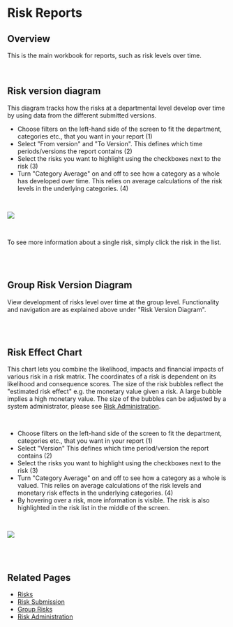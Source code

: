 # Risk Reports

## Overview

This is the main workbook for reports, such as risk levels over time.

<br/>

## Risk version diagram

This diagram tracks how the risks at a departmental level develop over time by using data from the different submitted versions.

- Choose filters on the left-hand side of the screen to fit the department, categories etc., that you want in your report (1)
- Select "From version" and "To Version". This defines which time periods/versions the report contains (2)
- Select the risks you want to highlight using the checkboxes next to the risk (3)
- Turn "Category Average" on and off to see how a category as a whole has developed over time. This relies on average calculations of the risk levels in the underlying categories. (4)

<br/>

![](https://profitbasedocs.blob.core.windows.net/riskimages/risk-reports-risklevels.png)

<br/>

To see more information about a single risk, simply click the risk in the list.

<br/>

<br/>

## Group Risk Version Diagram

View development of risks level over time at the group level. Functionality and navigation are as explained above under "Risk Version Diagram".

<br/>

<br/>

## Risk Effect Chart

This chart lets you combine the likelihood, impacts and financial impacts of various risk in a risk matrix. The coordinates of a risk is dependent on its likelihood and consequence scores. The size of the risk bubbles reflect the "estimated risk effect" e.g. the monetary value given a risk. A large bubble implies a high monetary value. The size of the bubbles can be adjusted by a system administrator, please see [Risk Administration](risks/risk-admin.md).

<br/>

- Choose filters on the left-hand side of the screen to fit the department, categories etc., that you want in your report (1)
- Select "Version" This defines which time period/version the report contains (2)
- Select the risks you want to highlight using the checkboxes next to the risk (3)
- Turn "Category Average" on and off to see how a category as a whole is valued. This relies on average calculations of the risk levels and monetary risk effects in the underlying categories. (4)
- By hovering over a risk, more information is visible. The risk is also highlighted in the risk list in the middle of the screen.

<br/>

![](https://profitbasedocs.blob.core.windows.net/riskimages/risk-reports-riskeffect.png)

<br/>

<br/>

## Related Pages

- [Risks](risks.md)
- [Risk Submission](risk-submission.md)
- [Group Risks](group-risks.md)
- [Risk Administration](risk-admin.md)

<br/>
